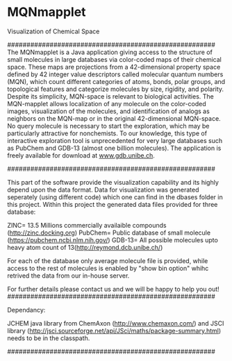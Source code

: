 MQNmapplet
==========

Visualization of Chemical Space

######################################################
The MQNmapplet is a Java application giving access to the structure of small molecules in large databases via color-coded maps of their chemical space. These maps are projections from a 42-dimensional property space defined by 42 integer value descriptors called molecular quantum numbers (MQN), which count different categories of atoms, bonds, polar groups, and topological features and categorize molecules by size, rigidity, and polarity. Despite its simplicity, MQN-space is relevant to biological activities. The MQN-mapplet allows localization of any molecule on the color-coded images, visualization of the molecules, and identification of analogs as neighbors on the MQN-map or in the original 42-dimensional MQN-space. No query molecule is necessary to start the exploration, which may be particularly attractive for nonchemists. To our knowledge, this type of interactive exploration tool is unprecedented for very large databases such as PubChem and GDB-13 (almost one billion molecules). The application is freely available for download at www.gdb.unibe.ch.

######################################################

This part of the software provide the visualization capability and its highly depend upon the data format. Data for visualization was generated seperately (using different code) which one can find in the dbases folder in this project. Within this project the generated data files provided for three database:

ZINC=     13.5 Millions commercially availaible compounds (http://zinc.docking.org)
PubChem=  Public database of small molecule (https://pubchem.ncbi.nlm.nih.gov/)
GDB-13=   All possible molecules upto heavy atom count of 13(http://reymond.dcb.unibe.ch/)

For each of the database only average molecule file is provided, while access to the rest of molecules is enabled by "show bin option" whihc retrived the data from our in-house server.

For further details please contact us and we will be happy to help you out!
######################################################

Dependancy:

JCHEM java library from ChemAxon (http://www.chemaxon.com/) and JSCI library (http://jsci.sourceforge.net/api/JSci/maths/package-summary.html) needs to be in the classpath.

######################################################

